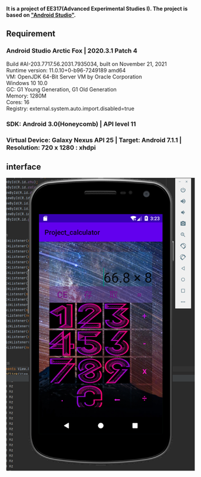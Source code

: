 **It is a project of EE317(Advanced Experimental Studies I). The project is based on ["Android Studio"](https://developer.android.google.cn/studio/install).**  

## Requirement

### Android Studio Arctic Fox | 2020.3.1 Patch 4
Build #AI-203.7717.56.2031.7935034, built on November 21, 2021  
Runtime version: 11.0.10+0-b96-7249189 amd64  
VM: OpenJDK 64-Bit Server VM by Oracle Corporation  
Windows 10 10.0  
GC: G1 Young Generation, G1 Old Generation  
Memory: 1280M  
Cores: 16  
Registry: external.system.auto.import.disabled=true  

### SDK: Android 3.0(Honeycomb) | API level 11

### Virtual Device: Galaxy Nexus API 25 | Target: Android 7.1.1 | Resolution: 720 x 1280 : xhdpi  

## interface  

![interface](./calculator.png)  




